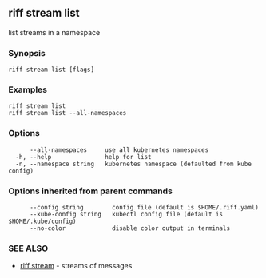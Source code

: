 ## riff stream list

list streams in a namespace

### Synopsis


<todo>


```
riff stream list [flags]
```

### Examples

```
riff stream list
riff stream list --all-namespaces
```

### Options

```
      --all-namespaces     use all kubernetes namespaces
  -h, --help               help for list
  -n, --namespace string   kubernetes namespace (defaulted from kube config)
```

### Options inherited from parent commands

```
      --config string        config file (default is $HOME/.riff.yaml)
      --kube-config string   kubectl config file (default is $HOME/.kube/config)
      --no-color             disable color output in terminals
```

### SEE ALSO

* [riff stream](riff_stream.md)	 - streams of messages

